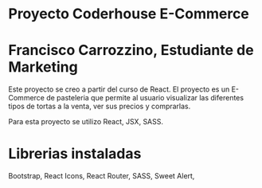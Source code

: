 # Proyecto Coderhouse E-Commerce 

# Francisco Carrozzino, Estudiante de Marketing

Este proyecto se creo a partir del curso de React. El proyecto es un E-Commerce de pasteleria que permite al usuario visualizar las diferentes tipos de tortas a la venta, ver sus precios y comprarlas.

Para esta proyecto se utilizo React, JSX, SASS.

# Librerias instaladas

Bootstrap, React Icons, React Router, SASS, Sweet Alert, 
